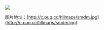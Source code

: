 ![](http://c.puq.cc/hllmaps/smdm.jpg)

图片地址：[http://c.puq.cc/hllmaps/smdm.jpg](http://c.puq.cc/hllmaps/smdm.jpg)